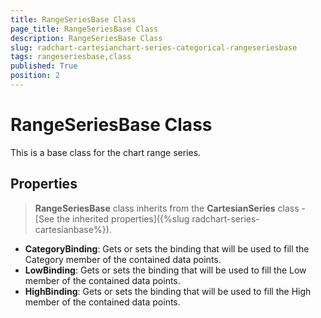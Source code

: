 ```yaml
---
title: RangeSeriesBase Class
page_title: RangeSeriesBase Class
description: RangeSeriesBase Class
slug: radchart-cartesianchart-series-categorical-rangeseriesbase
tags: rangeseriesbase,class
published: True
position: 2
---
```


# RangeSeriesBase Class

This is a base class for the chart range series.

## Properties

>**RangeSeriesBase** class inherits from the **CartesianSeries** class -
[See the inherited properties]({%slug radchart-series-cartesianbase%}).

* **CategoryBinding**: Gets or sets the binding that will be used to fill the Category member of the contained data points.
* **LowBinding**: Gets or sets the binding that will be used to fill the Low member of the contained data points.
* **HighBinding**: Gets or sets the binding that will be used to fill the High member of the contained data points.